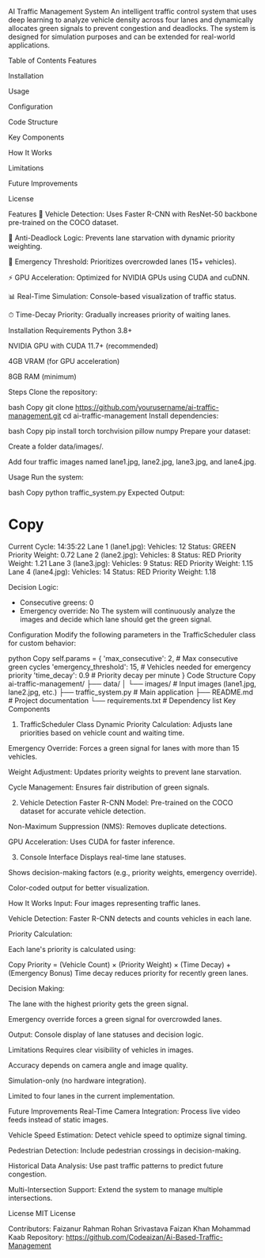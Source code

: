 AI Traffic Management System
An intelligent traffic control system that uses deep learning to analyze vehicle density across four lanes and dynamically allocates green signals to prevent congestion and deadlocks. The system is designed for simulation purposes and can be extended for real-world applications.

Table of Contents
Features

Installation

Usage

Configuration

Code Structure

Key Components

How It Works

Limitations

Future Improvements

License

Features
🚗 Vehicle Detection: Uses Faster R-CNN with ResNet-50 backbone pre-trained on the COCO dataset.

🚦 Anti-Deadlock Logic: Prevents lane starvation with dynamic priority weighting.

🚨 Emergency Threshold: Prioritizes overcrowded lanes (15+ vehicles).

⚡ GPU Acceleration: Optimized for NVIDIA GPUs using CUDA and cuDNN.

📊 Real-Time Simulation: Console-based visualization of traffic status.

⏱ Time-Decay Priority: Gradually increases priority of waiting lanes.

Installation
Requirements
Python 3.8+

NVIDIA GPU with CUDA 11.7+ (recommended)

4GB VRAM (for GPU acceleration)

8GB RAM (minimum)

Steps
Clone the repository:

bash
Copy
git clone https://github.com/yourusername/ai-traffic-management.git
cd ai-traffic-management
Install dependencies:

bash
Copy
pip install torch torchvision pillow numpy
Prepare your dataset:

Create a folder data/images/.

Add four traffic images named lane1.jpg, lane2.jpg, lane3.jpg, and lane4.jpg.

Usage
Run the system:

bash
Copy
python traffic_system.py
Expected Output:

Copy
========================================
Current Cycle: 14:35:22
Lane 1 (lane1.jpg):
  Vehicles: 12
  Status: GREEN
  Priority Weight: 0.72
Lane 2 (lane2.jpg):
  Vehicles: 8
  Status: RED
  Priority Weight: 1.21
Lane 3 (lane3.jpg):
  Vehicles: 9
  Status: RED
  Priority Weight: 1.15
Lane 4 (lane4.jpg):
  Vehicles: 14
  Status: RED
  Priority Weight: 1.18

Decision Logic:
- Consecutive greens: 0
- Emergency override: No
The system will continuously analyze the images and decide which lane should get the green signal.

Configuration
Modify the following parameters in the TrafficScheduler class for custom behavior:

python
Copy
self.params = {
    'max_consecutive': 2,       # Max consecutive green cycles
    'emergency_threshold': 15,  # Vehicles needed for emergency priority
    'time_decay': 0.9           # Priority decay per minute
}
Code Structure
Copy
ai-traffic-management/
├── data/
│   └── images/          # Input images (lane1.jpg, lane2.jpg, etc.)
├── traffic_system.py    # Main application
├── README.md            # Project documentation
└── requirements.txt     # Dependency list
Key Components
1. TrafficScheduler Class
Dynamic Priority Calculation: Adjusts lane priorities based on vehicle count and waiting time.

Emergency Override: Forces a green signal for lanes with more than 15 vehicles.

Weight Adjustment: Updates priority weights to prevent lane starvation.

Cycle Management: Ensures fair distribution of green signals.

2. Vehicle Detection
Faster R-CNN Model: Pre-trained on the COCO dataset for accurate vehicle detection.

Non-Maximum Suppression (NMS): Removes duplicate detections.

GPU Acceleration: Uses CUDA for faster inference.

3. Console Interface
Displays real-time lane statuses.

Shows decision-making factors (e.g., priority weights, emergency override).

Color-coded output for better visualization.

How It Works
Input: Four images representing traffic lanes.

Vehicle Detection: Faster R-CNN detects and counts vehicles in each lane.

Priority Calculation:

Each lane's priority is calculated using:

Copy
Priority = (Vehicle Count) × (Priority Weight) × (Time Decay) + (Emergency Bonus)
Time decay reduces priority for recently green lanes.

Decision Making:

The lane with the highest priority gets the green signal.

Emergency override forces a green signal for overcrowded lanes.

Output: Console display of lane statuses and decision logic.

Limitations
Requires clear visibility of vehicles in images.

Accuracy depends on camera angle and image quality.

Simulation-only (no hardware integration).

Limited to four lanes in the current implementation.

Future Improvements
Real-Time Camera Integration: Process live video feeds instead of static images.

Vehicle Speed Estimation: Detect vehicle speed to optimize signal timing.

Pedestrian Detection: Include pedestrian crossings in decision-making.

Historical Data Analysis: Use past traffic patterns to predict future congestion.

Multi-Intersection Support: Extend the system to manage multiple intersections.

License
MIT License

Contributors: Faizanur Rahman
              Rohan Srivastava
              Faizan Khan
              Mohammad Kaab
Repository: https://github.com/Codeaizan/Ai-Based-Traffic-Management

